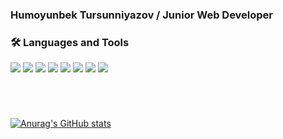 ### Humoyunbek Tursunniyazov / Junior Web Developer

### 🛠 Languages and Tools

<img src="https://camo.githubusercontent.com/c185ccc56de9122ba42ad42cdb42d2297f3bff5d56e1bb126cdaa79de1c301aa/68747470733a2f2f696d672e736869656c64732e696f2f62616467652f2d48544d4c352d3038323033323f7374796c653d666f722d7468652d6261646765266c6f676f3d48544d4c35266c6f676f436f6c6f723d23313835414442"></img>
<img src="https://camo.githubusercontent.com/55a371554cd71e4129adc60851836f33c1966d16ee3b22cd2d79506e296f97b4/68747470733a2f2f696d672e736869656c64732e696f2f62616467652f2d435353332d3038323033323f7374796c653d666f722d7468652d6261646765266c6f676f3d43535333266c6f676f436f6c6f723d313537324236"></img>
<img src="https://camo.githubusercontent.com/ac172daace01ffd90d22c52b6454e02819deaa623b04044f823acb1cff98b26e/68747470733a2f2f696d672e736869656c64732e696f2f62616467652f2d536173732d3038323033323f7374796c653d666f722d7468652d6261646765266c6f676f3d53617373"></img>
<img src="https://camo.githubusercontent.com/ce93470eae459d1377419362ac8d61da7a37decc923ca2cfa1bbd80dc558a493/68747470733a2f2f696d672e736869656c64732e696f2f62616467652f2d4769742d3038323033323f7374796c653d666f722d7468652d6261646765266c6f676f3d476974"></img>
<img src="https://camo.githubusercontent.com/6f2797638772fb02337388cd6501c67131191668087967693e327fe76a972f81/68747470733a2f2f696d672e736869656c64732e696f2f62616467652f2d4769744875622d3038323033323f7374796c653d666f722d7468652d6261646765266c6f676f3d476974487562"></img>
<img src="https://camo.githubusercontent.com/19c5912ad6c29556730ff342eca4afa8789e8bd0798596c64730f8ea643c2a2d/68747470733a2f2f696d672e736869656c64732e696f2f62616467652f2d426f6f7473747261702d3038323033323f7374796c653d666f722d7468652d6261646765266c6f676f3d426f6f747374726170"></img>
<img src="https://camo.githubusercontent.com/117efbfd8b406de72899c6ce35807215028d5da1e19b62f6135a6ab3fc88535b/68747470733a2f2f696d672e736869656c64732e696f2f62616467652f2d4a6176615363726970742d3038323033323f7374796c653d666f722d7468652d6261646765266c6f676f3d4a617661536372697074266c6f676f436f6c6f723d23464543323630"></img>
<img src="https://camo.githubusercontent.com/66e897a94319baf880c2130267d7ce42b923f39ec2138f43fd233030fb3cf9cd/68747470733a2f2f696d672e736869656c64732e696f2f62616467652f2d52656163742d3038323033323f7374796c653d666f722d7468652d6261646765266c6f676f3d5265616374266c6f676f436f6c6f723d23363144414642"></img>

<br/>

#

[![Anurag's GitHub stats](https://github-readme-stats.vercel.app/api?username=humoyunbek2007)](https://github.com/anuraghazra/github-readme-stats)


